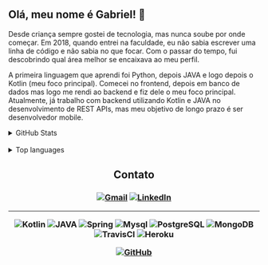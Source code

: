 <h2>Olá, meu nome é Gabriel! 👋</h2>

<p> 
Desde criança sempre gostei de tecnologia, mas nunca soube por onde começar.
Em 2018, quando entrei na faculdade, eu não sabia escrever uma linha de código e não sabia no que focar.
Com o passar do tempo, fui descobrindo qual área melhor se encaixava ao meu perfil. </p>

<p> A primeira linguagem que aprendi foi Python, depois JAVA e logo depois o Kotlin (meu foco principal).
Comecei no frontend, depois em banco de dados mas logo me rendi ao backend e fiz dele o meu foco principal.
Atualmente, já trabalho com backend utilizando Kotlin e JAVA no desenvolvimento de REST APIs, mas meu objetivo de longo prazo é ser desenvolvedor mobile. </p>

<details>

<summary>GitHub Stats</summary>

![Stats]

</details>

</br>

<details>

<summary>Top languages</summary>

![Languages]

</details>


<h2 align="center">Contato</h2>

<h3 align="center"> 

[![Gmail]](mailto:gabriel.gois.andrade14@gmail.com)
[![LinkedIn]](https://www.linkedin.com/in/gabrielgoisandrade/)

---  

![Kotlin]
![JAVA]
![Spring]
![Mysql]
![PostgreSQL]
![MongoDB]
![TravisCI]
![Heroku]

[![GitHub]](https://github.com/gabrielgoisandrade)

</h3>

[Kotlin]: https://img.shields.io/badge/kotlin-%230095D5.svg?&style=for-the-badge&logo=kotlin&logoColor=white

[JAVA]: https://img.shields.io/badge/java-%23ED8B00.svg?&style=for-the-badge&logo=java&logoColor=white

[Spring]: https://img.shields.io/badge/spring%20-%236DB33F.svg?&style=for-the-badge&logo=spring&logoColor=white

[Mysql]: https://img.shields.io/badge/mysql-%2300f.svg?&style=for-the-badge&logo=mysql&logoColor=white

[PostgreSQL]: https://img.shields.io/badge/postgres-%23316192.svg?&style=for-the-badge&logo=postgresql&logoColor=white

[MongoDB]: https://img.shields.io/badge/MongoDB-%234ea94b.svg?&style=for-the-badge&logo=mongodb&logoColor=white

[TravisCI]: https://img.shields.io/badge/travisci%20-%232B2F33.svg?&style=for-the-badge&logo=travis&logoColor=white

[GitHub]: https://img.shields.io/badge/github%20-%23121011.svg?&style=for-the-badge&logo=github&logoColor=white

[Heroku]: https://img.shields.io/badge/heroku%20-%23430098.svg?&style=for-the-badge&logo=heroku&logoColor=white

<!-- Contact -->

[Gmail]: https://img.shields.io/badge/Gmail-D14836?style=for-the-badge&logo=gmail&logoColor=white

[LinkedIn]: https://img.shields.io/badge/linkedin%20-%230077B5.svg?&style=for-the-badge&logo=linkedin&logoColor=white

<!-- Usage languages -->

[Stats]: https://github-readme-stats.vercel.app/api?username=gabrielgoisandrade&show_icons=true&theme=dracula

[Languages]: https://github-readme-stats.vercel.app/api/top-langs/?username=gabrielgoisandrade&theme=dracula